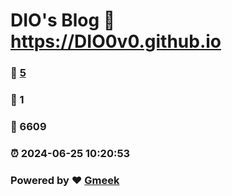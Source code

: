 # DIO's Blog :link: https://DIO0v0.github.io 
### :page_facing_up: [5](https://DIO0v0.github.io/tag.html) 
### :speech_balloon: 1 
### :hibiscus: 6609 
### :alarm_clock: 2024-06-25 10:20:53 
### Powered by :heart: [Gmeek](https://github.com/Meekdai/Gmeek)
